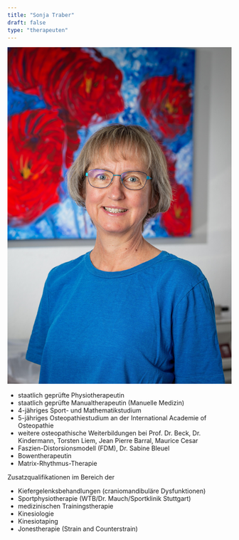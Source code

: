 ```yaml
---
title: "Sonja Traber"
draft: false
type: "therapeuten"
---
```

![Sonja Traber](/img/sonja.jpg) 

* staatlich geprüfte Physiotherapeutin
* staatlich geprüfte Manualtherapeutin (Manuelle Medizin)
* 4-jähriges Sport- und Mathematikstudium
* 5-jähriges Osteopathiestudium an der International Academie of Osteopathie
* weitere osteopathische Weiterbildungen bei Prof. Dr. Beck, Dr. Kindermann, Torsten Liem, Jean Pierre Barral, Maurice Cesar
* Faszien-Distorsionsmodell (FDM), Dr. Sabine Bleuel
* Bowentherapeutin
* Matrix-Rhythmus-Therapie

Zusatzqualifikationen im Bereich der
* Kiefergelenksbehandlungen (craniomandibuläre Dysfunktionen)
* Sportphysiotherapie (WTB/Dr. Mauch/Sportklinik Stuttgart)
* medizinischen Trainingstherapie
* Kinesiologie
* Kinesiotaping
* Jonestherapie (Strain and Counterstrain)

